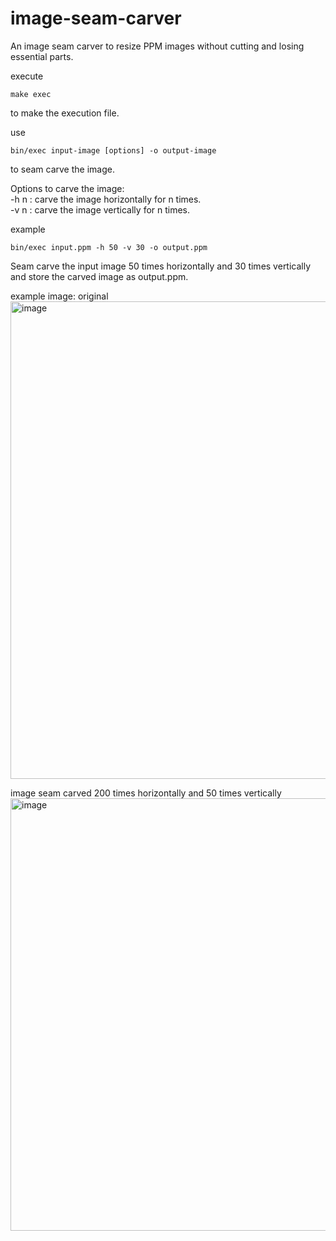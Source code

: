 # image-seam-carver
An image seam carver to resize PPM images without cutting and losing essential parts. 

execute 
```
make exec
```
to make the execution file.

use
```
bin/exec input-image [options] -o output-image
```
to seam carve the image.

Options to carve the image:\
-h n : carve the image horizontally for n times.\
-v n : carve the image vertically for n times.

example
```
bin/exec input.ppm -h 50 -v 30 -o output.ppm
```
Seam carve the input image 50 times horizontally and 30 times vertically and store the carved image as output.ppm.

example image:
original\
<img width="764" alt="image" src="https://user-images.githubusercontent.com/54991825/178125003-e08218a2-80ba-4b91-aadb-2b655529fa34.png">

image seam carved 200 times horizontally and 50 times vertically\
<img width="692" alt="image" src="https://user-images.githubusercontent.com/54991825/178125076-5e5e5221-eb32-499c-97ee-02cbc494fd39.png">
